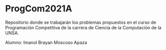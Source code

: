 # ProgCom2021A
Repositorio donde se trabajarán los problemas propuestos en el curso de Programación Competitiva de la carrera de Ciencia de la Computación de la UNSA.

Alumno: Imanol Brayan Moscoso Apaza
